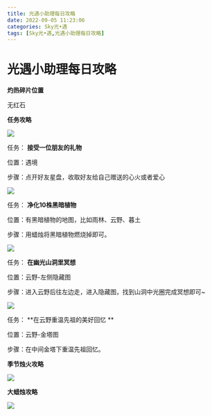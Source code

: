 ```yaml
---
title: 光遇小助理每日攻略
date: 2022-09-05 11:23:06
categories: Sky光•遇
tags: [Sky光•遇,光遇小助理每日攻略]
---
```

# 光遇小助理每日攻略
**灼热碎片位置**

无红石

  

 **任务攻略**

![](https://img.166.net/reunionpub/ds/kol/20220822/000700-kzfbco6mhi.png)

任务： **接受一位朋友的礼物**

位置：遇境

步骤：点开好友星盘，收取好友给自己赠送的心火或者爱心

![](https://img.166.net/reunionpub/ds/kol/20220821/013236-34iuhctbzg.png)

任务： **净化10株黑暗植物**

位置：有黑暗植物的地图，比如雨林、云野、暮土

步骤：用蜡烛将黑暗植物燃烧掉即可。

  

![](https://img.166.net/reunionpub/ds/kol/20220831/001435-fja73ihtgu.png)

任务： **在幽光山洞里冥想**

位置：云野-左侧隐藏图

步骤：进入云野后往左边走，进入隐藏图，找到山洞中光圈完成冥想即可~

![](https://img.166.net/reunionpub/ds/kol/20220905/001422-rlzypg2c56.png)

任务： **在云野重温先祖的美好回忆  **

位置：云野-金塔图

步骤：在中间金塔下重温先祖回忆。

  

 **季节烛火攻略**

![](https://img.166.net/reunionpub/ds/kol/20220905/001354-rfeoc0i1ha.png)

  

 **大蜡烛攻略**

![](https://img.166.net/reunionpub/ds/kol/20220822/000430-he471spvfn.png)

  

